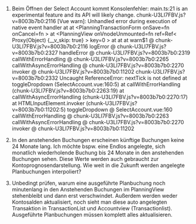 1. Beim Öffnen der Select Account kommt Konsolenfehler:
main.ts:21 <Suspense> is an experimental feature and its API will likely change.
chunk-U3LI7FBV.js?v=8003b7b0:2116 [Vue warn]: Unhandled error during execution of native event handler
  at <SelectAccount modelValue="59fe7044-baa2-4b79-ac57-2305aceac92c" onUpdate:modelValue=fn >
  at <PlanningTransactionForm onSave=fn<savePlanning> onCancel=fn >
  at <PlanningView onVnodeUnmounted=fn<onVnodeUnmounted> ref=Ref< Proxy(Object) {__v_skip: true} > key=0 >
  at <RouterView>
  at <AppLayout>
  at <App>
warn$1 @ chunk-U3LI7FBV.js?v=8003b7b0:2116
logError @ chunk-U3LI7FBV.js?v=8003b7b0:2327
handleError @ chunk-U3LI7FBV.js?v=8003b7b0:2319
callWithErrorHandling @ chunk-U3LI7FBV.js?v=8003b7b0:2265
callWithAsyncErrorHandling @ chunk-U3LI7FBV.js?v=8003b7b0:2270
invoker @ chunk-U3LI7FBV.js?v=8003b7b0:11202
chunk-U3LI7FBV.js?v=8003b7b0:2332 Uncaught ReferenceError: nextTick is not defined
    at toggleDropdown (SelectAccount.vue:160:5)
    at callWithErrorHandling (chunk-U3LI7FBV.js?v=8003b7b0:2263:19)
    at callWithAsyncErrorHandling (chunk-U3LI7FBV.js?v=8003b7b0:2270:17)
    at HTMLInputElement.invoker (chunk-U3LI7FBV.js?v=8003b7b0:11202:5)
toggleDropdown @ SelectAccount.vue:160
callWithErrorHandling @ chunk-U3LI7FBV.js?v=8003b7b0:2263
callWithAsyncErrorHandling @ chunk-U3LI7FBV.js?v=8003b7b0:2270
invoker @ chunk-U3LI7FBV.js?v=8003b7b0:11202

2. In den anstehenden Buchungen erscheinen künftige Buchungen keine 24 Monate lang. Ich möchte bspw. eine Endlos angelegte, sich monatlich wiederholende Buchung bis 24 Monate in den anstehenden Buchungen sehen. Diese Werte werden auch gebraucht zur Kontoprognosendarstellung. Wie weit in die Zukunft werden angelegte Planbuchungen interpoliert?

3. Unbedingt prüfen, warum eine ausgeführte Planbuchung noch minutenlang in den Anstehenden Buchungen im PlanningView stehenbleibt und dann erst verschwindet. Außerdem werden weder Kontosalden aktualisiert, noch sieht man diese auto angelegten  Transaktion in TransactionList und Accountview (Transactionlist). Ausgeführte Planbuchungen müssen komplett alles aktualisieren.
